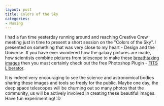 ```yaml
---
layout: post
title: Colors of the Sky
categories:
- Musing
---
```


I had a fun time yesterday running around and reaching Creative Crew meeting just in time to present a short session on the "Colors of the Sky". I presented on something that was very close to my heart - Design and the Universe. If you have ever wondered how the galaxy pictures are made, how scientists combine pictures from telescope to make these [breathtaking images](http://hubblesite.org/gallery/album/entire/pr2005002f/) then you must certainly check out the free Photoshop Plugin - [FITS Liberator](http://www.spacetelescope.org/projects/fits_liberator/).

It is indeed very encouraging to see the science and astronomical bodies sharing these images and tools so freely for the public. Maybe one day, the deep space telescopes will be churning out so many photos that the community, us will be actively involved in creating these beautiful images. Have fun experimenting! :D
